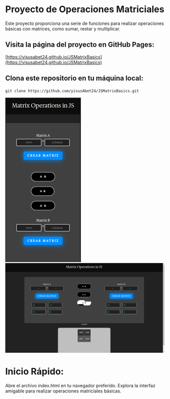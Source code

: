 # Proyecto de Operaciones Matriciales

Este proyecto proporciona una serie de funciones para realizar operaciones básicas con matrices, como sumar, restar y multiplicar.

## Visita la página del proyecto en GitHub Pages:
[https://yisusabet24.github.io/JSMatrixBasics](https://yisusabet24.github.io/JSMatrixBasics)

## Clona este repositorio en tu máquina local: 
`git clone https://github.com/yisusAbet24/JSMatrixBasics.git`


![Texto alternativo](img-readme/img-2.png)
![Texto alternativo](img-readme/img-1.png)

# Inicio Rápido:

Abre el archivo index.html en tu navegador preferido.
Explora la interfaz amigable para realizar operaciones matriciales básicas.